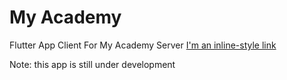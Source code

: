 # My Academy

Flutter App Client For My Academy Server [I'm an inline-style link](https://github.com/redayoub47/academy_laravel_vuejs_app)

Note: this app is still under development
